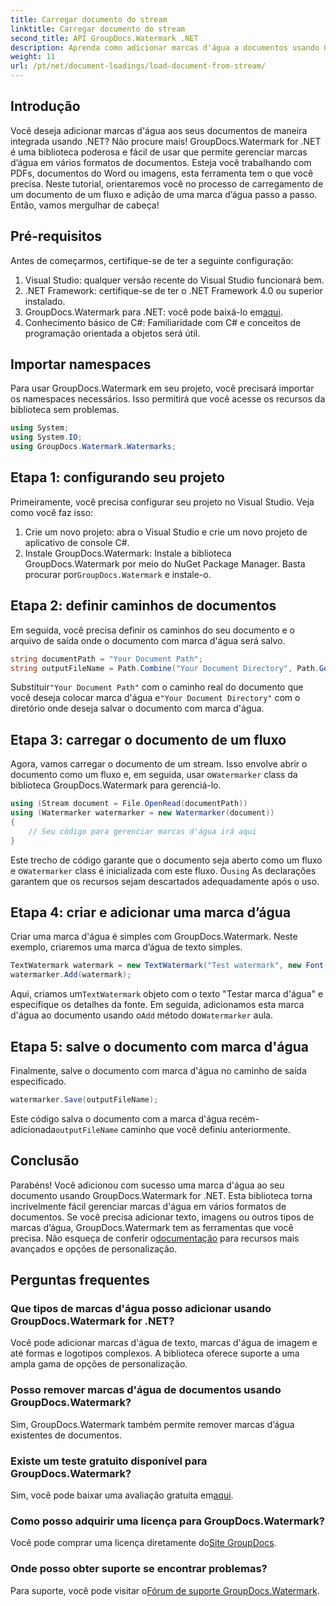 ```yaml
---
title: Carregar documento do stream
linktitle: Carregar documento do stream
second_title: API GroupDocs.Watermark .NET
description: Aprenda como adicionar marcas d'água a documentos usando GroupDocs.Watermark for .NET com este guia. Perfeito para desenvolvedores que buscam aprimorar a segurança dos documentos.
weight: 11
url: /pt/net/document-loadings/load-document-from-stream/
---
```

## Introdução
Você deseja adicionar marcas d'água aos seus documentos de maneira integrada usando .NET? Não procure mais! GroupDocs.Watermark for .NET é uma biblioteca poderosa e fácil de usar que permite gerenciar marcas d’água em vários formatos de documentos. Esteja você trabalhando com PDFs, documentos do Word ou imagens, esta ferramenta tem o que você precisa. Neste tutorial, orientaremos você no processo de carregamento de um documento de um fluxo e adição de uma marca d’água passo a passo. Então, vamos mergulhar de cabeça!
## Pré-requisitos
Antes de começarmos, certifique-se de ter a seguinte configuração:
1. Visual Studio: qualquer versão recente do Visual Studio funcionará bem.
2. .NET Framework: certifique-se de ter o .NET Framework 4.0 ou superior instalado.
3.  GroupDocs.Watermark para .NET: você pode baixá-lo em[aqui](https://releases.groupdocs.com/Watermark/net/).
4. Conhecimento básico de C#: Familiaridade com C# e conceitos de programação orientada a objetos será útil.

## Importar namespaces
Para usar GroupDocs.Watermark em seu projeto, você precisará importar os namespaces necessários. Isso permitirá que você acesse os recursos da biblioteca sem problemas.
```csharp
using System;
using System.IO;
using GroupDocs.Watermark.Watermarks;
```
## Etapa 1: configurando seu projeto
Primeiramente, você precisa configurar seu projeto no Visual Studio. Veja como você faz isso:
1. Crie um novo projeto: abra o Visual Studio e crie um novo projeto de aplicativo de console C#.
2.  Instale GroupDocs.Watermark: Instale a biblioteca GroupDocs.Watermark por meio do NuGet Package Manager. Basta procurar por`GroupDocs.Watermark` e instale-o.
## Etapa 2: definir caminhos de documentos
Em seguida, você precisa definir os caminhos do seu documento e o arquivo de saída onde o documento com marca d'água será salvo.
```csharp
string documentPath = "Your Document Path";
string outputFileName = Path.Combine("Your Document Directory", Path.GetFileName(documentPath));
```
 Substituir`"Your Document Path"` com o caminho real do documento que você deseja colocar marca d'água e`"Your Document Directory"` com o diretório onde deseja salvar o documento com marca d'água.
## Etapa 3: carregar o documento de um fluxo
Agora, vamos carregar o documento de um stream. Isso envolve abrir o documento como um fluxo e, em seguida, usar o`Watermarker` class da biblioteca GroupDocs.Watermark para gerenciá-lo.
```csharp
using (Stream document = File.OpenRead(documentPath))
using (Watermarker watermarker = new Watermarker(document))
{
    // Seu código para gerenciar marcas d'água irá aqui
}
```
 Este trecho de código garante que o documento seja aberto como um fluxo e o`Watermarker` class é inicializada com este fluxo. O`using` As declarações garantem que os recursos sejam descartados adequadamente após o uso.
## Etapa 4: criar e adicionar uma marca d’água
Criar uma marca d'água é simples com GroupDocs.Watermark. Neste exemplo, criaremos uma marca d’água de texto simples.
```csharp
TextWatermark watermark = new TextWatermark("Test watermark", new Font("Arial", 12));
watermarker.Add(watermark);
```
 Aqui, criamos um`TextWatermark` objeto com o texto "Testar marca d'água" e especifique os detalhes da fonte. Em seguida, adicionamos esta marca d'água ao documento usando o`Add` método do`Watermarker` aula.
## Etapa 5: salve o documento com marca d'água
Finalmente, salve o documento com marca d'água no caminho de saída especificado.
```csharp
watermarker.Save(outputFileName);
```
 Este código salva o documento com a marca d'água recém-adicionada`outputFileName` caminho que você definiu anteriormente.

## Conclusão
Parabéns! Você adicionou com sucesso uma marca d'água ao seu documento usando GroupDocs.Watermark for .NET. Esta biblioteca torna incrivelmente fácil gerenciar marcas d'água em vários formatos de documentos. Se você precisa adicionar texto, imagens ou outros tipos de marcas d’água, GroupDocs.Watermark tem as ferramentas que você precisa. Não esqueça de conferir o[documentação](https://tutorials.groupdocs.com/Watermark/net/) para recursos mais avançados e opções de personalização.
## Perguntas frequentes
### Que tipos de marcas d'água posso adicionar usando GroupDocs.Watermark for .NET?
Você pode adicionar marcas d'água de texto, marcas d'água de imagem e até formas e logotipos complexos. A biblioteca oferece suporte a uma ampla gama de opções de personalização.
### Posso remover marcas d'água de documentos usando GroupDocs.Watermark?
Sim, GroupDocs.Watermark também permite remover marcas d’água existentes de documentos.
### Existe um teste gratuito disponível para GroupDocs.Watermark?
 Sim, você pode baixar uma avaliação gratuita em[aqui](https://releases.groupdocs.com/).
### Como posso adquirir uma licença para GroupDocs.Watermark?
Você pode comprar uma licença diretamente do[Site GroupDocs](https://purchase.groupdocs.com/buy).
### Onde posso obter suporte se encontrar problemas?
 Para suporte, você pode visitar o[Fórum de suporte GroupDocs.Watermark](https://forum.groupdocs.com/c/watermark/19).